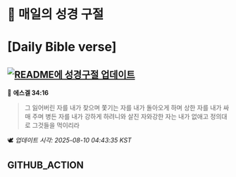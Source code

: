 # 🙏 매일의 성경 구절
# [Daily Bible verse]
## [![README에 성경구절 업데이트](https://github.com/DONGSUKA/first_test/actions/workflows/update-readme-bible.yml/badge.svg)](https://github.com/DONGSUKA/first_test/actions/workflows/update-readme-bible.yml)
<!-- START_BIBLE_VERSE -->
📖 **에스겔 34:16**
> 그 잃어버린 자를 내가 찾으며 쫓기는 자를 내가 돌아오게 하며 상한 자를 내가 싸매 주며 병든 자를 내가 강하게 하려니와 살진 자와강한 자는 내가 없애고 정의대로 그것들을 먹이리라

🕊️ _업데이트 시각: 2025-08-10 04:43:35 KST_
  <!-- END_BIBLE_VERSE -->
## GITHUB_ACTION

